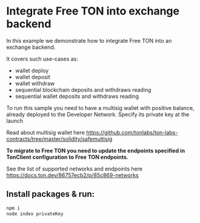 # Integrate Free TON into exchange backend

In this example we demonstrate how to integrate Free TON into an exchange backend.

It covers such use-cases as: 
- wallet deploy 
- wallet deposit
- wallet withdraw
- sequential blockchain deposits and withdraws reading
- sequential wallet deposits and withdraws reading

To run this sample you need to have a multisig wallet with positive balance,
already deployed to the Developer Network. Specify its private key at the launch

Read about multisig wallet here https://github.com/tonlabs/ton-labs-contracts/tree/master/solidity/safemultisig

**To migrate to Free TON you need to update the endpoints specified in TonClient configuration
to Free TON endpoints.**

See the list of supported networks and endpoints here https://docs.ton.dev/86757ecb2/p/85c869-networks

## Install packages & run:

```sh
npm i
node index privateKey
```
